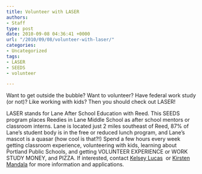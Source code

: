 ```yaml
---
title: Volunteer with LASER
authors:
- Staff
type: post
date: 2010-09-08 04:36:41 +0000
url: "/2010/09/08/volunteer-with-laser/"
categories:
- Uncategorized
tags:
- LASER
- SEEDS
- volunteer

---
```

Want to get outside the bubble? Want to volunteer? Have federal work study (or not)? Like working with kids? Then you should check out LASER!

LASER stands for Lane After School Education with Reed. This SEEDS program places Reedies in Lane Middle School as after school mentors or classroom interns. Lane is located just 2 miles southeast of Reed, 87% of Lane’s student body is in the free or reduced lunch program, and Lane’s mascot is a quasar (how cool is that?!) Spend a few hours every week getting classroom experience, volunteering with kids, learning about Portland Public Schools, and getting VOLUNTEER EXPERIENCE or WORK STUDY MONEY, and PIZZA. If interested, contact [Kelsey Lucas][1]  or [Kirsten Mandala][2] for more information and applications.

 [1]: mailto:&#x6c;&#x75;&#x63;&#x61;&#x73;&#x6b;&#x34;&#x32;&#x40;&#x67;&#x6d;&#x61;&#x69;&#x6c;&#x2e;&#x63;&#x6f;&#x6d;
 [2]: &#x6d;&#x61;&#x6e;&#x64;&#x61;&#x6c;&#x61;&#x6b;&#x40;&#x72;&#x65;&#x65;&#x64;&#x2e;&#x65;&#x64;&#x75;